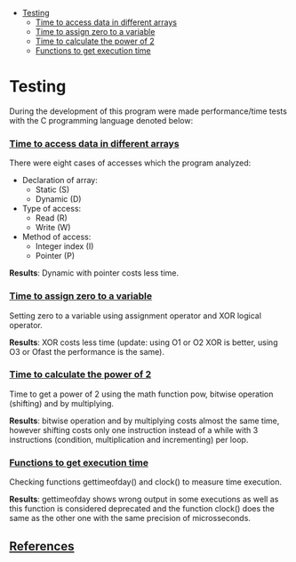 * [Testing](#Testing)
	* [Time to access data in different arrays](#Time-to-access-data-in-different-arrays)
	* [Time to assign zero to a variable](#Time-to-assign-zero-to-a-variable)
	* [Time to calculate the power of 2](#Time-to-calculate-the-power-of-2)
	* [Functions to get execution time](#Functions-to-get-execution-time)

# Testing

During the development of this program were made performance/time tests with the C programming language denoted below:

### [Time to access data in different arrays](/tests/timetest.c)
There were eight cases of accesses which the program analyzed:
* Declaration of array:
	* Static (S)
	* Dynamic (D)
* Type of access:
	* Read (R)
	* Write (W)
* Method of access:
	* Integer index (I)
	* Pointer (P)

**Results**: Dynamic with pointer costs less time.

### [Time to assign zero to a variable](/tests/setzerotest.c)
Setting zero to a variable using assignment operator and XOR logical operator.

**Results**: XOR costs less time (update: using O1 or O2 XOR is better, using O3 or Ofast the performance is the same).

### [Time to calculate the power of 2](/tests/powerof2test.c)
Time to get a power of 2 using the math function pow, bitwise operation (shifting) and by multiplying.

**Results**: bitwise operation and by multiplying costs almost the same time, however shifting costs only one instruction instead of a while with 3 instructions (condition, multiplication and incrementing) per loop.

### [Functions to get execution time](/tests/timeexecutiontest.c)
Checking functions gettimeofday() and clock() to measure time execution.

**Results**: gettimeofday shows wrong output in some executions as well as this function is considered deprecated and the function clock() does the same as the other one with the same precision of microsseconds.

## [References](/tests/ref.txt)